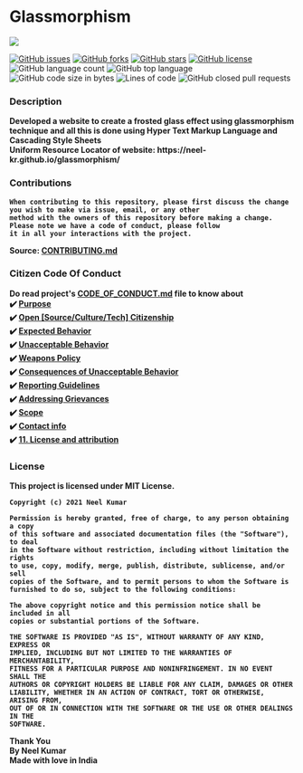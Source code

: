 <!--------------------------------------------------------------------------------------------------------------------------------------------------------------------------->
<h1>Glassmorphism</h1>
<img src="https://user-images.githubusercontent.com/75318831/118121172-aecacc00-b40e-11eb-9c0f-4cbd69dccae2.png">
<p align="left">
    <a href="https://github.com/Neel-Kr/glassmorphism
/issues"><img alt="GitHub issues" src="https://img.shields.io/github/issues/Neel-Kr/glassmorphism?color=4E00AD&style=for-the-badge"></a>
  <a href="https://github.com/Neel-Kr/glassmorphism/network"><img alt="GitHub forks" src="https://img.shields.io/github/forks/Neel-Kr/glassmorphism?color=FF007C&style=for-the-badge"></a>
  <a href="https://github.com/Neel-Kr/glassmorphism/stargazers"><img alt="GitHub stars" src="https://img.shields.io/github/stars/Neel-Kr/glassmorphism?color=0514FF&style=for-the-badge"></a>
  <a href="https://github.com/Neel-Kr/glassmorphism/blob/main/LICENSE"><img alt="GitHub license" src="https://img.shields.io/github/license/Neel-Kr/glassmorphism?color=32FF05&style=for-the-badge"></a>
  <img alt="GitHub language count" src="https://img.shields.io/github/languages/count/Neel-Kr/glassmorphism?color=596FEA&style=for-the-badge">
  <img alt="GitHub top language" src="https://img.shields.io/github/languages/top/Neel-Kr/glassmorphism?color=5EECE3&style=for-the-badge">
  <img alt="GitHub code size in bytes" src="https://img.shields.io/github/languages/code-size/Neel-Kr/glassmorphism?color=9022A8&style=for-the-badge">
  <img alt="Lines of code" src="https://img.shields.io/tokei/lines/github/Neel-Kr/glassmorphism?color=FF0000&label=Total%20lines%20of%20code&style=for-the-badge">
  <img alt="GitHub closed pull requests" src="https://img.shields.io/github/issues-pr-closed-raw/Neel-Kr/glassmorphism?color=35D622&style=for-the-badge">
</p>
<!--------------------------------------------------------------------------------------------------------------------------------------------------------------------------->
<h3>Description</h3>
<p>
  <b>
    Developed a website to create a frosted glass effect using glassmorphism technique and all this is done using Hyper Text Markup Language and Cascading Style Sheets<br>
    Uniform Resource Locator of website: https://neel-kr.github.io/glassmorphism/
  </b>
</p>
<!--------------------------------------------------------------------------------------------------------------------------------------------------------------------------->
<h3>Contributions</h3>
<p>
  <b>
    
    When contributing to this repository, please first discuss the change you wish to make via issue, email, or any other
    method with the owners of this repository before making a change. Please note we have a code of conduct, please follow
    it in all your interactions with the project.
  </b>
  <b>Source: <a href="https://github.com/Neel-Kr/glassmorphism/blob/main/CONTRIBUTING.md">CONTRIBUTING.md</a></b>
</p>
<!--------------------------------------------------------------------------------------------------------------------------------------------------------------------------->
<h3>Citizen Code Of Conduct</h3>
<p>
  <b>
   Do read project's <a href="https://github.com/Neel-Kr/glassmorphism/blob/main/CODE_OF_CONDUCT.md">CODE_OF_CONDUCT.md</a> file to know about<br>
    ✔️ <a href="https://github.com/Neel-Kr/glassmorphism/blob/main/CODE_OF_CONDUCT.md#1-purpose">Purpose</a><br>
    ✔️ <a href="https://github.com/Neel-Kr/glassmorphism/blob/main/CODE_OF_CONDUCT.md#2-open-sourceculturetech-citizenship">Open [Source/Culture/Tech] Citizenship</a><br>
    ✔️ <a href="https://github.com/Neel-Kr/glassmorphism/blob/main/CODE_OF_CONDUCT.md#3-expected-behavior">Expected Behavior</a><br>
    ✔️ <a href="https://github.com/Neel-Kr/glassmorphism/blob/main/CODE_OF_CONDUCT.md#4-unacceptable-behavior">Unacceptable Behavior</a><br>
    ✔️ <a href="https://github.com/Neel-Kr/glassmorphism/blob/main/CODE_OF_CONDUCT.md#5-weapons-policy">Weapons Policy</a><br>
    ✔️ <a href="https://github.com/Neel-Kr/glassmorphism/blob/main/CODE_OF_CONDUCT.md#6-consequences-of-unacceptable-behavior">Consequences of Unacceptable Behavior</a><br>
    ✔️ <a href="https://github.com/Neel-Kr/glassmorphism/blob/main/CODE_OF_CONDUCT.md#7-reporting-guideli">Reporting Guidelines</a><br>
    ✔️ <a href="https://github.com/Neel-Kr/glassmorphism/blob/main/CODE_OF_CONDUCT.md#8-addressing-grievances">Addressing Grievances</a><br>
    ✔️ <a href="https://github.com/Neel-Kr/glassmorphism/blob/main/CODE_OF_CONDUCT.md#9-scope">Scope</a><br>
    ✔️ <a href="https://github.com/Neel-Kr/glassmorphism/blob/main/CODE_OF_CONDUCT.md#10-contact-info">Contact info</a><br>
    ✔️ <a href="https://github.com/Neel-Kr/glassmorphism/blob/main/CODE_OF_CONDUCT.md#11-license-and-attribution">11. License and attribution</a><br>
  </b>
</p>
<!--------------------------------------------------------------------------------------------------------------------------------------------------------------------------->
<h3>License</h3>
<p>
  <b>
    This project is licensed under MIT License.

    Copyright (c) 2021 Neel Kumar

    Permission is hereby granted, free of charge, to any person obtaining a copy
    of this software and associated documentation files (the "Software"), to deal
    in the Software without restriction, including without limitation the rights
    to use, copy, modify, merge, publish, distribute, sublicense, and/or sell
    copies of the Software, and to permit persons to whom the Software is
    furnished to do so, subject to the following conditions:

    The above copyright notice and this permission notice shall be included in all
    copies or substantial portions of the Software.

    THE SOFTWARE IS PROVIDED "AS IS", WITHOUT WARRANTY OF ANY KIND, EXPRESS OR
    IMPLIED, INCLUDING BUT NOT LIMITED TO THE WARRANTIES OF MERCHANTABILITY,
    FITNESS FOR A PARTICULAR PURPOSE AND NONINFRINGEMENT. IN NO EVENT SHALL THE
    AUTHORS OR COPYRIGHT HOLDERS BE LIABLE FOR ANY CLAIM, DAMAGES OR OTHER
    LIABILITY, WHETHER IN AN ACTION OF CONTRACT, TORT OR OTHERWISE, ARISING FROM,
    OUT OF OR IN CONNECTION WITH THE SOFTWARE OR THE USE OR OTHER DEALINGS IN THE
    SOFTWARE.
  </b>
</p>
<!--------------------------------------------------------------------------------------------------------------------------------------------------------------------------->
<p>
  <b>Thank You<br>By Neel Kumar<br>Made with love in India</b>
</p>
